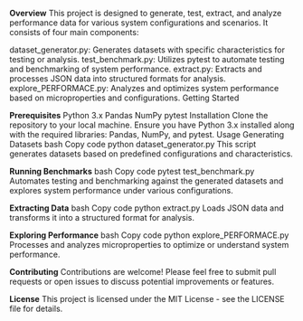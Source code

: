 **Overview**
This project is designed to generate, test, extract, and analyze performance data for various system configurations and scenarios. It consists of four main components:

dataset_generator.py: Generates datasets with specific characteristics for testing or analysis.
test_benchmark.py: Utilizes pytest to automate testing and benchmarking of system performance.
extract.py: Extracts and processes JSON data into structured formats for analysis.
explore_PERFORMACE.py: Analyzes and optimizes system performance based on microproperties and configurations.
Getting Started

**Prerequisites**
Python 3.x
Pandas
NumPy
pytest
Installation
Clone the repository to your local machine.
Ensure you have Python 3.x installed along with the required libraries: Pandas, NumPy, and pytest.
Usage
Generating Datasets
bash
Copy code
python dataset_generator.py
This script generates datasets based on predefined configurations and characteristics.

**Running Benchmarks**
bash
Copy code
pytest test_benchmark.py
Automates testing and benchmarking against the generated datasets and explores system performance under various configurations.

**Extracting Data**
bash
Copy code
python extract.py
Loads JSON data and transforms it into a structured format for analysis.

**Exploring Performance**
bash
Copy code
python explore_PERFORMACE.py
Processes and analyzes microproperties to optimize or understand system performance.

**Contributing**
Contributions are welcome! Please feel free to submit pull requests or open issues to discuss potential improvements or features.

**License**
This project is licensed under the MIT License - see the LICENSE file for details.
